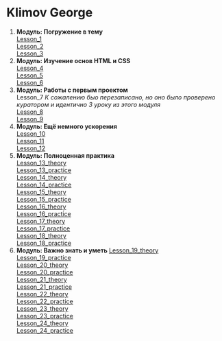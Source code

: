 
# Klimov George
   1. **Модуль: Погружение в тему**  
   [Lesson_1](https://xd.adobe.com/view/9b43cec2-68d2-4246-8344-07d146792ec9/screen/08e0804d-e23f-4697-afc1-878e8b0c9131/-/)  
   [Lesson_2](https://github.com/KlimovG/klimovg.github.io/tree/master/m1/l2)  
   [Lesson_3](https://github.com/KlimovG/klimovg.github.io/tree/master/m1/l3)  
   2. **Модуль: Изучение основ HTML и CSS**  
   [Lesson_4](https://klimovg.github.io/m2/l1/)  
   [Lesson_5](https://klimovg.github.io/m2/l2/)  
   [Lesson_6](https://klimovg.github.io/m2/l3/)  
   3. **Модуль: Работы с первым проектом**  
   Lesson_7  *К сожалению быо перезаписано, но оно было проверено куратором и идентично 3 уроку из этого модуля*  
   [Lesson_8](https://klimovg.github.io/m3/l2/)  
   [Lesson_9](https://klimovg.github.io/m3/l3/)   
   4. **Модуль: Ещё немного ускорения**  
   [Lesson_10](https://klimovg.github.io/m4/l1/)  
   [Lesson_11](https://github.com/KlimovG/klimovg.github.io/tree/master/m4/l2)  
   [Lesson_12](https://klimovg.github.io)  
   5. **Модуль: Полноценная практика**   
   [Lesson_13_theory](https://klimovg.github.io/m5/l1/theorie/)  
   [Lesson_13_practice](https://klimovg.github.io/m5/l1/practice/)  
   [Lesson_14_theory](https://klimovg.github.io/m5/l2/theory/)  
   [Lesson_14_practice](https://klimovg.github.io/m5/l2/practice/)  
   [Lesson_15_theory](https://klimovg.github.io/m5/l3/theory/)  
   [Lesson_15_practice](https://klimovg.github.io/m5/l3/practice/)  
   [Lesson_16_theory](https://klimovg.github.io/m5/l4/theory/)  
   [Lesson_16_practice](https://klimovg.github.io/m5/l4/practice/)  
   [Lesson_17_theory](https://klimovg.github.io/m5/l5/theory/)  
   [Lesson_17_practice](https://klimovg.github.io/m5/l5/practice/)  
   [Lesson_18_theory](https://klimovg.github.io/m5/l6/theory/)  
   [Lesson_18_practice](https://klimovg.github.io/m5/l6/practice/)  
   6. **Модуль: Важно знать и уметь**
   [Lesson_19_theory](https://klimovg.github.io/m6/l1/theory/)  
   [Lesson_19_practice](https://klimovg.github.io/m6/l1/practice/)  
   [Lesson_20_theory](https://klimovg.github.io/m6/l2/theory/)  
   [Lesson_20_practice](https://klimovg.github.io/m6/l2/practice/)  
   [Lesson_21_theory](https://klimovg.github.io/m6/l3/theory/)  
   [Lesson_21_practice](https://klimovg.github.io/m6/l3/practice/)  
   [Lesson_22_theory](https://klimovg.github.io/m6/l4/theory/)  
   [Lesson_22_practice](https://klimovg.github.io/m6/l4/practice/)  
   [Lesson_23_theory](https://klimovg.github.io/m6/l5/theory/)  
   [Lesson_23_practice](https://klimovg.github.io/m6/l5/practice/)  
   [Lesson_24_theory](https://klimovg.github.io/m6/l6/theory/)  
   [Lesson_24_practice](https://klimovg.github.io/m6/l6/practice/)  

